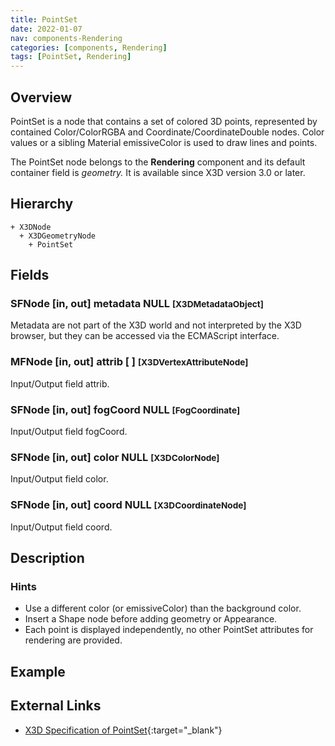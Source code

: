 ```yaml
---
title: PointSet
date: 2022-01-07
nav: components-Rendering
categories: [components, Rendering]
tags: [PointSet, Rendering]
---
```

<style>
.post h3 {
  word-spacing: 0.2em;
}
</style>

## Overview

PointSet is a node that contains a set of colored 3D points, represented by contained Color/ColorRGBA and Coordinate/CoordinateDouble nodes. Color values or a sibling Material emissiveColor is used to draw lines and points.

The PointSet node belongs to the **Rendering** component and its default container field is *geometry.* It is available since X3D version 3.0 or later.

## Hierarchy

```
+ X3DNode
  + X3DGeometryNode
    + PointSet
```

## Fields

### SFNode [in, out] **metadata** NULL <small>[X3DMetadataObject]</small>

Metadata are not part of the X3D world and not interpreted by the X3D browser, but they can be accessed via the ECMAScript interface.

### MFNode [in, out] **attrib** [ ] <small>[X3DVertexAttributeNode]</small>

Input/Output field attrib.

### SFNode [in, out] **fogCoord** NULL <small>[FogCoordinate]</small>

Input/Output field fogCoord.

### SFNode [in, out] **color** NULL <small>[X3DColorNode]</small>

Input/Output field color.

### SFNode [in, out] **coord** NULL <small>[X3DCoordinateNode]</small>

Input/Output field coord.

## Description

### Hints

- Use a different color (or emissiveColor) than the background color.
- Insert a Shape node before adding geometry or Appearance.
- Each point is displayed independently, no other PointSet attributes for rendering are provided.

## Example

<x3d-canvas src="https://create3000.github.io/media/examples/Rendering/PointSet/PointSet.x3d"></x3d-canvas>

## External Links

- [X3D Specification of PointSet](https://www.web3d.org/documents/specifications/19775-1/V4.0/Part01/components/rendering.html#PointSet){:target="_blank"}
